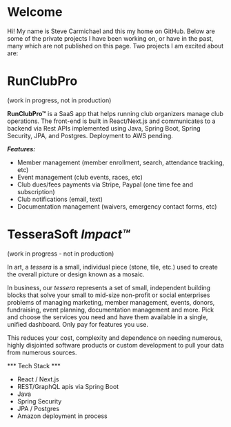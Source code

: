 # Welcome

Hi! My name is Steve Carmichael and this my home on GitHub. Below are some of the private projects I have been working on, or have in the past, many which are not published on this page.  Two projects I am excited about are:

# RunClubPro
(work in progress, not in production) 

**RunClubPro™** is a SaaS app that helps running club organizers manage club operations. The front-end is built in React/Next.js and communicates to a backend via Rest APIs implemented using Java, Spring Boot, Spring Security, JPA, and Postgres. Deployment to AWS pending. 

***Features:***

 - Member management (member enrollment, search, attendance tracking, etc)
 - Event management (club events, races, etc)
 - Club dues/fees payments via Stripe, Paypal (one time fee and subscription)
 - Club notifications (email, text)
 - Documentation management (waivers, emergency contact forms, etc)
 

# TesseraSoft *Impact™*
(work in progress - not in production)

In art, a *tessera* is a small, individual piece (stone, tile, etc.) used to create the overall picture or design known as a mosaic.  

In business, our *tessera* represents a set of small, independent building blocks that solve your small to mid-size non-profit or social enterprises problems of managing marketing, member management, events, donors, fundraising, event planning, documentation management and more. Pick and choose the services you need and have them available in a single, unified dashboard.  Only pay for features you use.

This reduces your cost, complexity and dependence on needing numerous, highly disjointed software products or custom development to pull your data from numerous sources.

*** Tech Stack ***

 - React / Next.js
 - REST/GraphQL apis via Spring Boot
 - Java
 - Spring Security
 - JPA / Postgres
 - Amazon deployment in process
